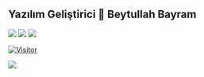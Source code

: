 
## Yazılım Geliştirici 👋  Beytullah Bayram
 ![](https://img.shields.io/badge/SoftwareDeveloper-red)
 ![](https://img.shields.io/badge/SQLDeveloper-yellow)
 ![](https://img.shields.io/badge/AlmostFullStackDeveloper-dark)


[![Visitor](https://visitor-badge.laobi.icu/badge?page_id=beytullahbyram.beytullahbyram)](#)


<img align="left" src="https://github-readme-stats.vercel.app/api?username=beytullahbyram&theme=blue-green">
